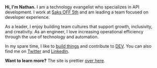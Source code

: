 **Hi, I'm Nathan.** I am a technology evangelist who specializes in API development. I work at [Saks OFF 5th](https://saksoff5th.com) and am leading a team focused on developer experience.

As a leader, I enjoy building team cultures that support growth, inclusivity, and creativity. As an engineer, I love increasing operational efficiency through the use of technology and automation.

In my spare time, I like to [build things](https://nathanenglert.com/apps) and contribute to [DEV](https://dev.to/nathanenglert). You can also find me on [Twitter](https://twitter.com/nathanenglert) and [LinkedIn](https://www.linkedin.com/in/nathan-englert/).

**Want to learn more?** The site is prettier [over here](http://nathanenglert.com/).
